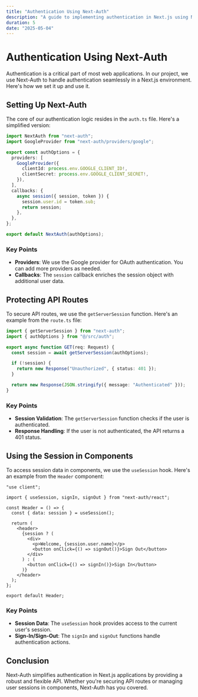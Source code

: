 ```yaml
---
title: "Authentication Using Next-Auth"
description: "A guide to implementing authentication in Next.js using Next-Auth."
duration: 5
date: "2025-05-04"
---
```


# Authentication Using Next-Auth

Authentication is a critical part of most web applications. In our project, we use Next-Auth to handle authentication seamlessly in a Next.js environment. Here's how we set it up and use it.

## Setting Up Next-Auth

The core of our authentication logic resides in the `auth.ts` file. Here's a simplified version:

```ts
import NextAuth from "next-auth";
import GoogleProvider from "next-auth/providers/google";

export const authOptions = {
  providers: [
    GoogleProvider({
      clientId: process.env.GOOGLE_CLIENT_ID!,
      clientSecret: process.env.GOOGLE_CLIENT_SECRET!,
    }),
  ],
  callbacks: {
    async session({ session, token }) {
      session.user.id = token.sub;
      return session;
    },
  },
};

export default NextAuth(authOptions);
```

### Key Points
- **Providers**: We use the Google provider for OAuth authentication. You can add more providers as needed.
- **Callbacks**: The `session` callback enriches the session object with additional user data.

## Protecting API Routes

To secure API routes, we use the `getServerSession` function. Here's an example from the `route.ts` file:

```ts
import { getServerSession } from "next-auth";
import { authOptions } from "@/src/auth";

export async function GET(req: Request) {
  const session = await getServerSession(authOptions);

  if (!session) {
    return new Response("Unauthorized", { status: 401 });
  }

  return new Response(JSON.stringify({ message: "Authenticated" }));
}
```

### Key Points
- **Session Validation**: The `getServerSession` function checks if the user is authenticated.
- **Response Handling**: If the user is not authenticated, the API returns a 401 status.

## Using the Session in Components

To access session data in components, we use the `useSession` hook. Here's an example from the `Header` component:

```tsx
"use client";

import { useSession, signIn, signOut } from "next-auth/react";

const Header = () => {
  const { data: session } = useSession();

  return (
    <header>
      {session ? (
        <div>
          <p>Welcome, {session.user.name}</p>
          <button onClick={() => signOut()}>Sign Out</button>
        </div>
      ) : (
        <button onClick={() => signIn()}>Sign In</button>
      )}
    </header>
  );
};

export default Header;
```

### Key Points
- **Session Data**: The `useSession` hook provides access to the current user's session.
- **Sign-In/Sign-Out**: The `signIn` and `signOut` functions handle authentication actions.

## Conclusion

Next-Auth simplifies authentication in Next.js applications by providing a robust and flexible API. Whether you're securing API routes or managing user sessions in components, Next-Auth has you covered.